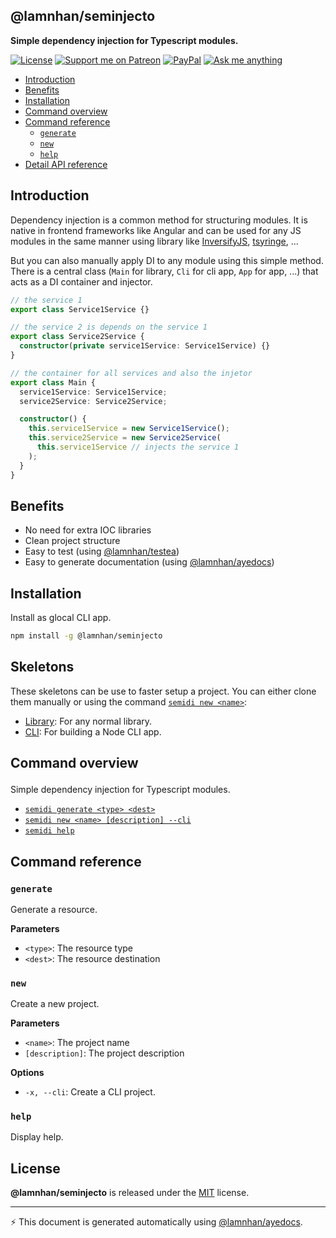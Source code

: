 <section id="head" data-note="AUTO-GENERATED CONTENT, DO NOT EDIT DIRECTLY!">

# @lamnhan/seminjecto

**Simple dependency injection for Typescript modules.**

</section>

<section id="header">

[![License][license_badge]][license_url] [![Support me on Patreon][patreon_badge]][patreon_url] [![PayPal][paypal_donate_badge]][paypal_donate_url] [![Ask me anything][ask_me_badge]][ask_me_url]

[license_badge]: https://img.shields.io/github/license/mashape/apistatus.svg
[license_url]: https://github.com/lamnhan/seminjecto/blob/master/LICENSE
[patreon_badge]: https://lamnhan.github.io/assets/images/badges/patreon.svg
[patreon_url]: https://www.patreon.com/lamnhan
[paypal_donate_badge]: https://lamnhan.github.io/assets/images/badges/paypal_donate.svg
[paypal_donate_url]: https://www.paypal.me/lamnhan
[ask_me_badge]: https://img.shields.io/badge/ask/me-anything-1abc9c.svg
[ask_me_url]: https://m.me/lamhiennhan

</section>

<section id="tocx" data-note="AUTO-GENERATED CONTENT, DO NOT EDIT DIRECTLY!">

- [Introduction](#introduction)
- [Benefits](#benefits)
- [Installation](#installation)
- [Command overview](#command-overview)
- [Command reference](#command-reference)
  - [`generate`](#command-generate)
  - [`new`](#command-new)
  - [`help`](#command-help)
- [Detail API reference](https://lamnhan.com/seminjecto)


</section>

<section id="main">

## Introduction

Dependency injection is a common method for structuring modules. It is native in frontend frameworks like Angular and can be used for any JS modules in the same manner using library like [InversifyJS](http://inversify.io/), [tsyringe](https://github.com/microsoft/tsyringe), ...

But you can also manually apply DI to any module using this simple method. There is a central class (`Main` for library, `Cli` for cli app, `App` for app, ...) that acts as a DI container and injector.

```ts
// the service 1
export class Service1Service {}

// the service 2 is depends on the service 1
export class Service2Service {
  constructor(private service1Service: Service1Service) {}
}

// the container for all services and also the injetor
export class Main {
  service1Service: Service1Service;
  service2Service: Service2Service;

  constructor() {
    this.service1Service = new Service1Service();
    this.service2Service = new Service2Service(
      this.service1Service // injects the service 1
    );
  }
}
```

## Benefits

- No need for extra IOC libraries
- Clean project structure
- Easy to test (using [@lamnhan/testea](https://github.com/lamnhan/testea))
- Easy to generate documentation (using [@lamnhan/ayedocs](https://github.com/lamnhan/ayedocs))

## Installation

Install as glocal CLI app.

```sh
npm install -g @lamnhan/seminjecto
```

## Skeletons

These skeletons can be use to faster setup a project. You can either clone them manually or using the command [`semidi new <name>`](#command-new):

- [Library](https://github.com/lamnhan/seminjecto-lib): For any normal library.
- [CLI](https://github.com/lamnhan/seminjecto-cli): For building a Node CLI app.

</section>

<section id="cli" data-note="AUTO-GENERATED CONTENT, DO NOT EDIT DIRECTLY!">

<h2><a name="command-overview"><p>Command overview</p>
</a></h2>

Simple dependency injection for Typescript modules.

- [`semidi generate <type> <dest>`](#command-generate)
- [`semidi new <name> [description] --cli`](#command-new)
- [`semidi help`](#command-help)

<h2><a name="command-reference"><p>Command reference</p>
</a></h2>

<h3><a name="command-generate"><p><code>generate</code></p>
</a></h3>

Generate a resource.

**Parameters**

- `<type>`: The resource type
- `<dest>`: The resource destination

<h3><a name="command-new"><p><code>new</code></p>
</a></h3>

Create a new project.

**Parameters**

- `<name>`: The project name
- `[description]`: The project description

**Options**

- `-x, --cli`: Create a CLI project.

<h3><a name="command-help"><p><code>help</code></p>
</a></h3>

Display help.

</section>

<section id="license" data-note="AUTO-GENERATED CONTENT, DO NOT EDIT DIRECTLY!">

## License

**@lamnhan/seminjecto** is released under the [MIT](https://github.com/lamnhan/seminjecto/blob/master/LICENSE) license.

</section>

<section id="attr">

---

⚡️ This document is generated automatically using [@lamnhan/ayedocs](https://github.com/lamnhan/ayedocs).

</section>
